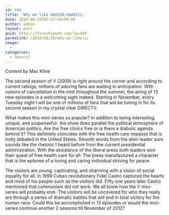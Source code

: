 ```yaml
---
id: 444
title: 'Why we like &#8220;V&#8221;'
date: 2010-09-29T05:27:54+00:00
author: admin
layout: post
guid: http://chinashipweb.com/?p=444
permalink: /2010/09/29/why-we-like-v/
image:
  - 
categories:
  - General
---
```

Content by Mac Kline

The second season of V (2009) is right around the corner and according to current ratings; millions of adoring fans are waiting in anticipation. With rumors of cancellation in the mist throughout the summer, the airing of 13 new episodes is a welcoming sight indeed. Starting in November, every Tuesday night I will be one of millions of fans that will be tuning in for its second season in my crystal clear DIRECTV.

What makes this mini-series so popular? In addition to being interesting, unique, and suspenseful- the show does parallel the political atmosphere of American politics. Are the free clinics free or is there a diabolic agenda behind it? This definitely coincides with the free health care impasse that is hotly debated in the United States. Smooth words from the alien leader sure sounds like the rhetoric I heard before from the current presidential administration. With the assistance of the liberal press both leaders won their quest of free health care for all. The press manufactured a character that is the epitome of a loving and caring individual striving for peace.

The visitors are young, captivating, and charming with a vision of social equality for all. In 1959 Cuban revolutionary Fidel Castro captured the hearts and mind of his people such as the visitors did. Fifty one years later Castro mentioned that communism did not work. We all know how the V mini-series will probably end- The visitors will be uncovered for who they really are through a series of dramatic battles that will end in total victory for the human race. Could this be accomplished in 13 episodes or would the mini-series continue another 2 seasons till November of 2012?
